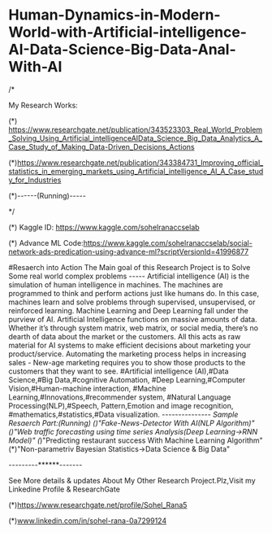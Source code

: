 # Human-Dynamics-in-Modern-World-with-Artificial-intelligence-AI-Data-Science-Big-Data-Anal-With-AI
/* 

My Research Works:

(*) https://www.researchgate.net/publication/343523303_Real_World_Problem_Solving_Using_Artificial_intelligenceAIData_Science_Big_Data_Analytics_A_Case_Study_of_Making_Data-Driven_Decisions_Actions

(*)https://www.researchgate.net/publication/343384731_Improving_official_statistics_in_emerging_markets_using_Artificial_intelligence_AI_A_Case_study_for_Industries

(*)------(Running)-----

*/

(*) Kaggle ID: https://www.kaggle.com/sohelranaccselab

(*) Advance ML Code:https://www.kaggle.com/sohelranaccselab/social-network-ads-predication-using-advance-ml?scriptVersionId=41996877

#Resaerch into Action The Main goal of this Research Project is to Solve Some real world complex problems ----- Artificial intelligence (AI) is the simulation of human intelligence in machines. The machines are programmed to think and perform actions just like humans do. In this case, machines learn and solve problems through supervised, unsupervised, or reinforced learning. Machine Learning and Deep Learning fall under the purview of AI. Artificial Intelligence functions on massive amounts of data. Whether it’s through system matrix, web matrix, or social media, there’s no dearth of data about the market or the customers. All this acts as raw material for AI systems to make efficient decisions about marketing your product/service. Automating the marketing process helps in increasing sales - New-age marketing requires you to show those products to the customers that they want to see. #Artificial intelligence (AI),#Data Science,#Big Data,#cognitive Automation, #Deep Learning,#Computer Vision,#Human-machine interaction, #Machine Learning,#Innovations,#recommender system, #Natural Language Processing(NLP),#Speech, Pattern,Emotion and image recognition, #mathematics,#statistics,#Data visualization. -----------***---- Sample Resaerch Part:(Running) (*)"Fake-News-Detector With AI(NLP Algorithm)" (*)"Web traffic forecasting using time series Analysis(Deep Learning->RNN Model)" (*)"Predicting restaurant success With Machine Learning Algorithm" (*)"Non-parametriv Bayesian Statistics->Data Science &amp; Big Data"


---------******-------

See More details & updates About My Other Research Project.Plz,Visit my Linkedine Profile & ResearchGate

(*)https://www.researchgate.net/profile/Sohel_Rana5

(*)www.linkedin.com/in/sohel-rana-0a7299124
